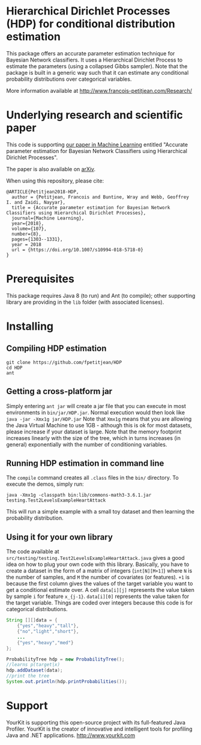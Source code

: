 # Hierarchical Dirichlet Processes (HDP) for conditional distribution estimation
This package offers an accurate parameter estimation technique for Bayesian Network classifiers. It uses a Hierarchical Dirichlet Process to estimate the parameters (using a collapsed Gibbs sampler). Note that the package is built in a generic way such that it can estimate any conditional probability distributions over categorical variables. 

More information available at http://www.francois-petitjean.com/Research/

# Underlying research and scientific paper

This code is supporting [our paper in Machine Learning](https://doi.org/10.1007/s10994-018-5718-0) entitled "Accurate parameter estimation for Bayesian Network Classifiers using Hierarchical Dirichlet Processes". 

The paper is also available on [arXiv](https://arxiv.org/pdf/1708.07581).

When using this repository, please cite:
```
@ARTICLE{Petitjean2018-HDP,
  author = {Petitjean, Francois and Buntine, Wray and Webb, Geoffrey I. and Zaidi, Nayyar},
  title = {Accurate parameter estimation for Bayesian Network Classifiers using Hierarchical Dirichlet Processes},
  journal={Machine Learning},
  year={2018},
  volume={107},
  number={8},
  pages={1303--1331},
  year = 2018
  url = {https://doi.org/10.1007/s10994-018-5718-0}
}
```

# Prerequisites

This package requires Java 8 (to run) and Ant (to compile); other supporting library are providing in the `lib` folder (with associated licenses). 

# Installing

## Compiling HDP estimation
```
git clone https://github.com/fpetitjean/HDP
cd HDP
ant
``` 
## Getting a cross-platform jar
Simply entering `ant jar` will create a jar file that you can execute in most environments in `bin/jar/HDP.jar`. 
Normal execution would then look like
```java -jar -Xmx1g jar/HDP.jar```
Note that `Xmx1g` means that you are allowing the Java Virtual Machine to use 1GB - although this is ok for most datasets, please increase if your dataset is large. Note that the memory footprint increases linearly with the size of the tree, which in turns increases (in general) exponentially with the number of conditioning variables. 

## Running HDP estimation in command line
The `compile` command creates all `.class` files in the `bin/` directory. To execute the demos, simply run:
```
java -Xmx1g -classpath bin:lib/commons-math3-3.6.1.jar testing.Test2LevelsExampleHeartAttack
```
This will run a simple example with a small toy dataset and then learning the probability distribution. 

## Using it for your own library
The code available at `src/testing/testing.Test2LevelsExampleHeartAttack.java` gives a good idea on how to plug your own code with this library. 
Basically, you have to create a dataset in the form of a matrix of integers (`int[N][M+1]`) where `N` is the number of samples, and `M` the number of covariates (or features). `+1` is because the first column gives the values of the target variable you want to get a conditional estimate over. A cell `data[i][j]` represents the value taken by sample `i` for feature `x_{j-1}`. `data[i][0]` represents the value taken for the target variable. Things are coded over integers because this code is for categorical distributions. 
```java
String [][]data = {
    {"yes","heavy","tall"},
    {"no","light","short"},
    ...
    {"yes","heavy","med"}
};

ProbabilityTree hdp = new ProbabilityTree();
//learns p(target|x)
hdp.addDataset(data);
//print the tree
System.out.println(hdp.printProbabilities());
```

# Support
YourKit is supporting this open-source project with its full-featured Java Profiler.
YourKit is the creator of innovative and intelligent tools for profiling Java and .NET applications. http://www.yourkit.com 

